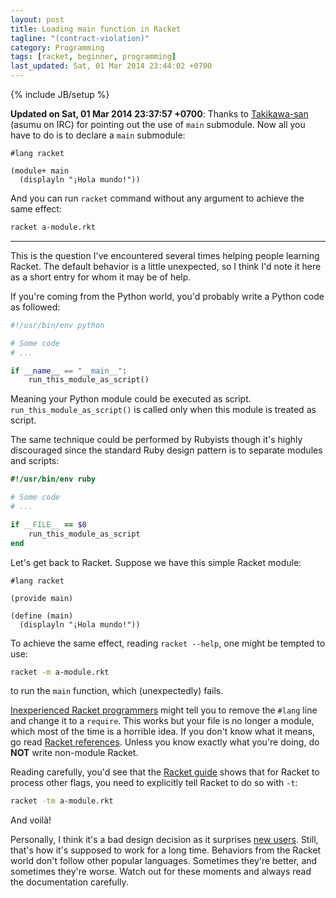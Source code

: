 ```yaml
---
layout: post
title: Loading main function in Racket
tagline: "(contract-violation)"
category: Programming
tags: [racket, beginner, programming]
last_updated: Sat, 01 Mar 2014 23:44:02 +0700
---
```

{% include JB/setup %}

**Updated on Sat, 01 Mar 2014 23:37:57 +0700**: Thanks to
[Takikawa-san](https://github.com/takikawa) (asumu on IRC) for pointing out
the use of `main` submodule.  Now all you have to do is to declare a `main`
submodule:

```racket
#lang racket

(module+ main
  (displayln "¡Hola mundo!"))
```

And you can run `racket` command without any argument to achieve the same
effect:

```sh
racket a-module.rkt
```

---

This is the question I've encountered several times helping people learning
Racket.  The default behavior is a little unexpected, so I think I'd note it
here as a short entry for whom it may be of help.

If you're coming from the Python world, you'd probably write a Python code as
followed:

```python
#!/usr/bin/env python

# Some code
# ...

if __name__ == "__main__":
    run_this_module_as_script()
```

Meaning your Python module could be executed as script.
`run_this_module_as_script()` is called only when this module is treated as
script.

The same technique could be performed by Rubyists though it's highly
discouraged since the standard Ruby design pattern is to separate modules and
scripts:

```ruby
#!/usr/bin/env ruby

# Some code
# ...

if __FILE__ == $0
    run_this_module_as_script
end
```

Let's get back to Racket.  Suppose we have this simple Racket module:

```racket
#lang racket

(provide main)

(define (main)
  (displayln "¡Hola mundo!"))
```

To achieve the same effect, reading `racket --help`, one might be tempted to use:

```sh
racket -m a-module.rkt
```

to run the `main` function, which (unexpectedly) fails.

[Inexperienced Racket programmers](http://stackoverflow.com/questions/6380327/how-do-you-load-a-file-into-racket-via-command-line)
might tell you to remove the `#lang` line and change it to a `require`.  This
works but your file is no longer a module, which most of the time is a
horrible idea.  If you don't know what it means, go read
[Racket references](http://docs.racket-lang.org/reference/module.html).
Unless you know exactly what you're doing, do **NOT** write non-module Racket.

Reading carefully, you'd see that the
[Racket guide](http://docs.racket-lang.org/guide/racket.html) shows that for
Racket to process other flags, you need to explicitly tell Racket to do so
with `-t`:

```sh
racket -tm a-module.rkt
```

And voilà!

Personally, I think it's a bad design decision as it surprises
[new users](http://en.wikipedia.org/wiki/Principle_of_least_astonishment).
Still, that's how it's supposed to work for a long time.  Behaviors from the
Racket world don't follow other popular languages.  Sometimes they're better,
and sometimes they're worse.  Watch out for these moments and always read the
documentation carefully.
